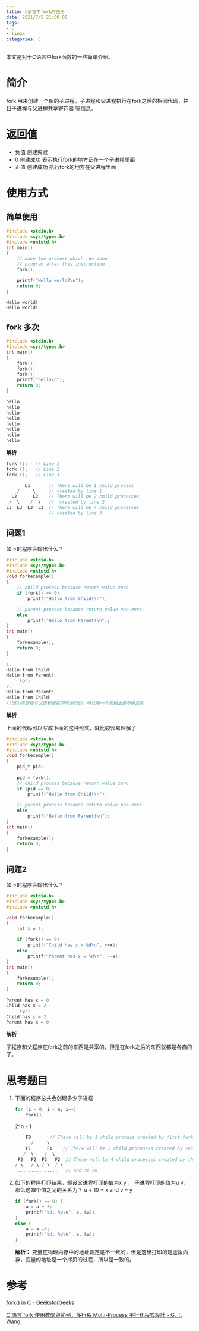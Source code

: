 ```yaml
---
title: C语言中fork的使用
date: 2021/7/5 21:00:00
tags:
- C
- linux
categories: C
---
```


本文是对于C语言中fork函数的一些简单介绍。


# 简介

fork 用来创建一个新的子进程，子进程和父进程执行在fork之后的相同代码，并且子进程与父进程共享寄存器 等信息。

# 返回值

- 负值 创建失败
- 0 创建成功 表示执行fork的地方正在一个子进程里面
- 正值 创建成功 执行fork的地方在父进程里面

# 使用方式

## 简单使用

```c
#include <stdio.h>
#include <sys/types.h>
#include <unistd.h>
int main()
{
	// make two process which run same
	// program after this instruction
	fork();

	printf("Hello world?\n");
	return 0;
}
```

```
Hello world!
Hello world!
```

## fork 多次

```c
#include <stdio.h>
#include <sys/types.h>
int main()
{
	fork();
	fork();
	fork();
	printf("hello\n");
	return 0;
}
```

```c
hello
hello
hello
hello
hello
hello
hello
hello
```

**解析**

```c
fork ();   // Line 1
fork ();   // Line 2
fork ();   // Line 3

       L1       // There will be 1 child process 
    /     \     // created by line 1.
  L2      L2    // There will be 2 child processes
 /  \    /  \   //  created by line 2
L3  L3  L3  L3  // There will be 4 child processes 
                // created by line 3
```

## 问题1

如下的程序会输出什么？

```c
#include <stdio.h>
#include <sys/types.h>
#include <unistd.h>
void forkexample()
{
	// child process because return value zero
	if (fork() == 0)
		printf("Hello from Child!\n");

	// parent process because return value non-zero.
	else
		printf("Hello from Parent!\n");
}
int main()
{
	forkexample();
	return 0;
}
```

```c
1.
Hello from Child!
Hello from Parent!
     (or)
2.
Hello from Parent!
Hello from Child!
//因为子进程与父进程是在同时运行的，所以哪一个先输出是不确定的
```

**解析**

上面的代码可以写成下面的这种形式，就比较容易理解了

```c
#include <stdio.h>
#include <sys/types.h>
#include <unistd.h>
void forkexample()
{
	pid_t pid;
	
	pid = fork();
	// child process because return value zero
	if (pid == 0)
		printf("Hello from Child!\n");

	// parent process because return value non-zero.
	else
		printf("Hello from Parent!\n");
}
int main()
{
	forkexample();
	return 0;
}
```

## 问题2

如下的程序会输出什么？

```c
#include <stdio.h>
#include <sys/types.h>
#include <unistd.h>

void forkexample()
{
	int x = 1;

	if (fork() == 0)
		printf("Child has x = %d\n", ++x);
	else
		printf("Parent has x = %d\n", --x);
}
int main()
{
	forkexample();
	return 0;
}
```

```c
Parent has x = 0
Child has x = 2
     (or)
Child has x = 2
Parent has x = 0
```

**解析**

子程序和父程序在fork之前的东西是共享的，但是在fork之后的东西就都是各自的了。

# 思考题目

1. 下面的程序总共会创建多少子进程

    ```c
    for (i = 0; i < n; i++)
    	fork();
    ```

    2^n - 1

    ```c
    	F0       // There will be 1 child process created by first fork
          /     \
        F1      F1    // There will be 2 child processes created by second fork
       /  \    /  \
     F2   F2  F2   F2  // There will be 4 child processes created by third fork
    / \   / \ / \  / \
     ...............   // and so on
    ```

2. 如下的程序打印结果，假设父进程打印的值为x y ， 子进程打印的值为u v，那么这四个值之间的关系为？ u + 10 = x and v = y

    ```c
    if (fork() == 0) {
    	a = a + 5;
    	printf("%d, %p\n", a, &a);
    }
    else {
    	a = a –5;
    	printf("%d, %p\n", a, &a);
    }
    ```

    **解析：** 变量在物理内存中的地址肯定是不一致的，但是这里打印的是虚拟内存，变量的地址是一个拷贝的过程，所以是一致的。

# 参考

[fork() in C - GeeksforGeeks](https://www.geeksforgeeks.org/fork-system-call/)

[C 語言 fork 使用教學與範例，多行程 Multi-Process 平行化程式設計 - G. T. Wang](https://blog.gtwang.org/programming/c-fork-tutorial-multi-process-programming/)
